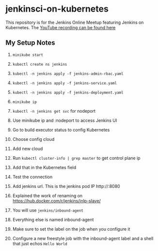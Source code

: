 # jenkinsci-on-kubernetes

This repository is for the Jenkins Online Meetup featuring Jenkins on Kubernetes.
The [YouTube recording can be found here](https://www.youtube.com/watch?v=h4hKSXjCqyI&t=186s)

## My Setup Notes

1. `minikube start`

2. `kubectl create ns jenkins`

3. `kubectl -n jenkins apply -f jenkins-admin-rbac.yaml`

4. `kubectl -n jenkins apply -f jenkins-service.yaml`

5. `kubectl -n jenkins apply -f jenkins-deployment.yaml`

6. `minikube ip`

7. `kubectl -n jenkins get svc` for nodeport

8. Use minikube ip and :nodeport to access Jenkins UI

9. Go to build executor status to config Kubernetes

10. Choose config cloud

11. Add new cloud

12. Run `kubectl cluster-info | grep master` to get control plane ip

13. Add that in the Kubernetes field 

14. Test the connection

15. Add jenkins url. This is the jenkins pod IP http://<pod IP>:8080

16. Explained the work of renaming on https://hub.docker.com/r/jenkins/jnlp-slave/ 

17. You will use `jenkins/inbound-agent`

18. Everything else is named inbound-agent

19. Make sure to set the label on the job when you configure it

20. Configure a new freestyle job with the inbound-agent label and a shell that just echos `Hello World`

